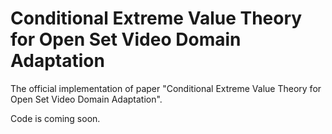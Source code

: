 # Conditional Extreme Value Theory for Open Set Video Domain Adaptation
The official implementation of paper "Conditional Extreme Value Theory for Open Set Video Domain Adaptation".

Code is coming soon.

